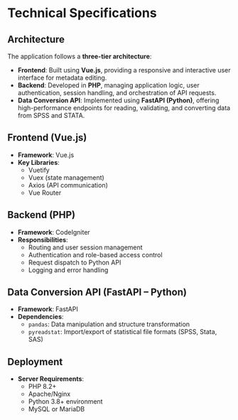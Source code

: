 # Technical Specifications

## Architecture
The application follows a **three-tier architecture**:
- **Frontend**: Built using **Vue.js**, providing a responsive and interactive user interface for metadata editing.
- **Backend**: Developed in **PHP**, managing application logic, user authentication, session handling, and orchestration of API requests.
- **Data Conversion API**: Implemented using **FastAPI (Python)**, offering high-performance endpoints for reading, validating, and converting data from SPSS and STATA.


## Frontend (Vue.js)
- **Framework**: Vue.js
- **Key Libraries**:
  - Vuetify
  - Vuex (state management)
  - Axios (API communication)
  - Vue Router



## Backend (PHP)
- **Framework**: CodeIgniter
- **Responsibilities**:
  - Routing and user session management
  - Authentication and role-based access control
  - Request dispatch to Python API
  - Logging and error handling



## Data Conversion API (FastAPI – Python)
- **Framework**: FastAPI
- **Dependencies**:
  - `pandas`: Data manipulation and structure transformation
  - `pyreadstat`: Import/export of statistical file formats (SPSS, Stata, SAS)




## Deployment
- **Server Requirements**:
  - PHP 8.2+
  - Apache/Nginx
  - Python 3.8+ environment
  - MySQL or MariaDB
